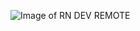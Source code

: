 ![Image of RN DEV REMOTE](https://raw.githubusercontent.com/iamheshan/rn-dev-remote/assets/assets/UI.png)

